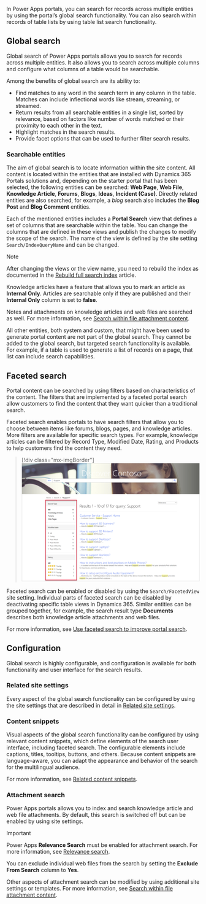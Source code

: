 In Power Apps portals, you can search for records across multiple entities by using the portal’s global search functionality. You can also search within records of table lists by using table list search functionality.

## Global search

Global search of Power Apps portals allows you to search for records across multiple entities. It also allows you to search across multiple columns and configure what columns of a table would be searchable.

Among the benefits of global search are its ability to:

- Find matches to any word in the search term in any column in the table. Matches can include inflectional words like stream, streaming, or streamed.
- Return results from all searchable entities in a single list, sorted by relevance, based on factors like number of words matched or their proximity to each other in the text.
- Highlight matches in the search results.
- Provide facet options that can be used to further filter search results.

### Searchable entities

The aim of global search is to locate information within the site content. All content is located within the entities that are installed with Dynamics 365 Portals solutions and, depending on the starter portal that has been selected, the following entities can be searched: **Web Page**, **Web File**, **Knowledge Article**, **Forums**, **Blogs**, **Ideas**, **Incident (Case)**. Directly related entities are also searched, for example, a *blog* search also includes the **Blog Post** and **Blog Comment** entities.

Each of the mentioned entities includes a **Portal Search** view that defines a set of columns that are searchable within the table. You can change the columns that are defined in these views and publish the changes to modify the scope of the search. The name of the view is defined by the site setting `Search/IndexQueryName` and can be changed.

> [!NOTE]
> After changing the views or the view name, you need to rebuild the index as documented in the [Rebuild full search index](https://docs.microsoft.com/powerapps/maker/portals/configure/search#rebuild-full-search-index/?azure-portal=true) article.

Knowledge articles have a feature that allows you to mark an article as **Internal Only**. Articles are searchable only if they are published and their **Internal Only** column is set to **false**.

Notes and attachments on knowledge articles and web files are searched as well. For more information, see [Search within file attachment content](https://docs.microsoft.com/powerapps/maker/portals/configure/search-file-attachment/?azure-portal=true).

All other entities, both system and custom, that might have been used to generate portal content are not part of the global search. They cannot be added to the global search, but targeted search functionality is available. For example, if a table is used to generate a list of records on a page, that list can include search capabilities.

## Faceted search

Portal content can be searched by using filters based on characteristics of the content. The filters that are implemented by a faceted portal search allow customers to find the content that they want quicker than a traditional search.

Faceted search enables portals to have search filters that allow you to choose between items like forums, blogs, pages, and knowledge articles. More filters are available for specific search types. For example, knowledge articles can be filtered by Record Type, Modified Date, Rating, and Products to help customers find the content they need.

> [!div class="mx-imgBorder"]
> [![Screenshot of faceted content search using filters.](../media/content-search.png)](../media/content-search.png#lightbox)

Faceted search can be enabled or disabled by using the `Search/FacetedView` site setting. Individual parts of faceted search can be disabled by deactivating specific table views in Dynamics 365. Similar entities can be grouped together, for example, the search result type **Documents** describes both knowledge article attachments and web files.

For more information, see [Use faceted search to improve portal search](https://docs.microsoft.com/powerapps/maker/portals/configure/improve-portal-search-faceted-search/?azure-portal=true).

## Configuration

Global search is highly configurable, and configuration is available for both functionality and user interface for the search results.

### Related site settings

Every aspect of the global search functionality can be configured by using the site settings that are described in detail in [Related site settings](https://docs.microsoft.com/powerapps/maker/portals/configure/search#related-site-settings/?azure-portal=true).

### Content snippets

Visual aspects of the global search functionality can be configured by using relevant content snippets, which define elements of the search user interface, including faceted search. The configurable elements include captions, titles, tooltips, buttons, and others. Because content snippets are language-aware, you can adapt the appearance and behavior of the search for the multilingual audience.

For more information, see [Related content snippets](https://docs.microsoft.com/powerapps/maker/portals/configure/search#related-content-snippets/?azure-portal=true).

### Attachment search

Power Apps portals allows you to index and search knowledge article and web file attachments. By default, this search is switched off but can be enabled by using site settings.

> [!IMPORTANT]
> Power Apps **Relevance Search** must be enabled for attachment search. For more information, see [Relevance search](https://docs.microsoft.com/powerapps/user/relevance-search/?azure-portal=true).

You can exclude individual web files from the search by setting the **Exclude From Search** column to **Yes**.

Other aspects of attachment search can be modified by using additional site settings or templates. For more information, see [Search within file attachment content](https://docs.microsoft.com/powerapps/maker/portals/configure/search-file-attachment/?azure-portal=true).
